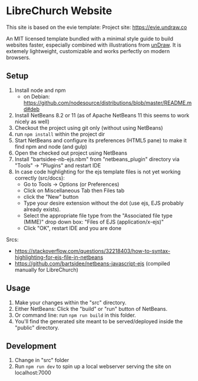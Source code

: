 # LibreChurch Website

This site is based on the evie template: Project site: https://evie.undraw.co

An MIT licensed template bundled with a minimal style guide to build websites faster, especially combined with illustrations from [unDraw](https://undraw.co). It is extemely lightweight, customizable and works perfectly on modern browsers.

## Setup

1. Install node and npm
    - on Debian: https://github.com/nodesource/distributions/blob/master/README.md#deb
2. Install NetBeans 8.2 or 11 (as of Apache NetBeans 11 this seems to work nicely as well)
3. Checkout the project using git only (without using NetBeans)
4. run ```npm install``` within the project dir
5. Start NetBeans and configure its preferences (HTML5 pane) to make it find npm and node (and gulp)
6. Open the checked out project using NetBeans
7. Install "bartsidee-nb-ejs.nbm" from "netbeans_plugin" directory via "Tools" -> "Plugins" and restart IDE
8. In case code highlighting for the ejs template files is not yet working correctly (src/docs):
    - Go to Tools -> Options (or Preferences)
    - Click on Miscellaneous Tab then Files tab
    - click the "New" button
    - Type your desire extension without the dot (use ejs, EJS probably already exists).
    - Select the appropriate file type from the "Associated file type (MIME)" drop down box: "Files of EJS (application/x-ejs)"
    - Click "OK", restart IDE and you are done

Srcs:
- https://stackoverflow.com/questions/32218403/how-to-syntax-highlighting-for-ejs-file-in-netbeans
- https://github.com/bartsidee/netbeans-javascript-ejs (compiled manually for LibreChurch)

## Usage

1. Make your changes within the "src" directory.
2. Either NetBeans: Click the "build" or "run" button of NetBeans.
3. Or command line: run ```npm run build``` in this folder.
4. You'll find the generated site meant to be served/deployed inside the "public" directory.

## Development

1. Change in "src" folder
2. Run ```npm run dev``` to spin up a local webserver serving the site on localhost:7000

